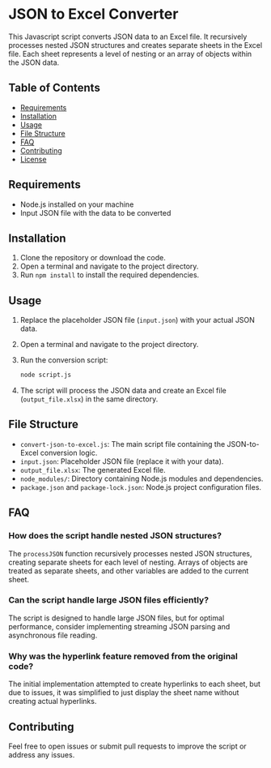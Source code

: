 # JSON to Excel Converter

This Javascript script converts JSON data to an Excel file. It recursively processes nested JSON structures and creates separate sheets in the Excel file. Each sheet represents a level of nesting or an array of objects within the JSON data.

## Table of Contents

- [Requirements](#requirements)
- [Installation](#installation)
- [Usage](#usage)
- [File Structure](#file-structure)
- [FAQ](#faq)
- [Contributing](#contributing)
- [License](#license)

## Requirements

- Node.js installed on your machine
- Input JSON file with the data to be converted

## Installation

1. Clone the repository or download the code.
2. Open a terminal and navigate to the project directory.
3. Run `npm install` to install the required dependencies.

## Usage

1. Replace the placeholder JSON file (`input.json`) with your actual JSON data.
2. Open a terminal and navigate to the project directory.
3. Run the conversion script:

   ```bash
   node script.js
   ```

4. The script will process the JSON data and create an Excel file (`output_file.xlsx`) in the same directory.

## File Structure

- `convert-json-to-excel.js`: The main script file containing the JSON-to-Excel conversion logic.
- `input.json`: Placeholder JSON file (replace it with your data).
- `output_file.xlsx`: The generated Excel file.
- `node_modules/`: Directory containing Node.js modules and dependencies.
- `package.json` and `package-lock.json`: Node.js project configuration files.

## FAQ

### How does the script handle nested JSON structures?

The `processJSON` function recursively processes nested JSON structures, creating separate sheets for each level of nesting. Arrays of objects are treated as separate sheets, and other variables are added to the current sheet.

### Can the script handle large JSON files efficiently?

The script is designed to handle large JSON files, but for optimal performance, consider implementing streaming JSON parsing and asynchronous file reading.

### Why was the hyperlink feature removed from the original code?

The initial implementation attempted to create hyperlinks to each sheet, but due to issues, it was simplified to just display the sheet name without creating actual hyperlinks.

## Contributing

Feel free to open issues or submit pull requests to improve the script or address any issues.

